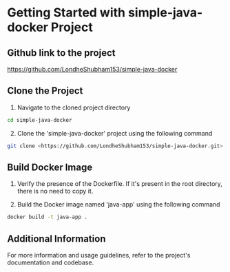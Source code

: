 
# Getting Started with simple-java-docker Project

## Github link to the project

<https://github.com/LondheShubham153/simple-java-docker>

## Clone the Project

1. Navigate to the cloned project directory

```bash
cd simple-java-docker
```

2. Clone the 'simple-java-docker' project using the following command

```bash
git clone <https://github.com/LondheShubham153/simple-java-docker.git>
```

## Build Docker Image

1. Verify the presence of the Dockerfile. If it's present in the root directory, there is no need to copy it.

2. Build the Docker image named 'java-app' using the following command

```bash
docker build -t java-app .
```

## Additional Information

For more information and usage guidelines, refer to the project's documentation and codebase.
